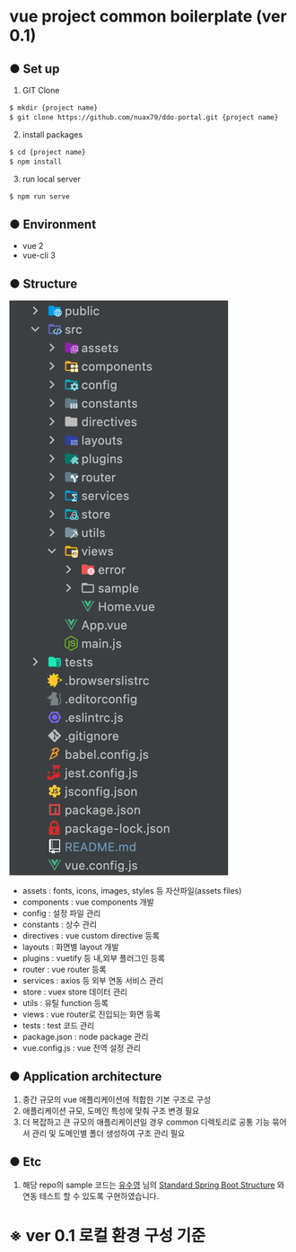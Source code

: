 # vue project common boilerplate (ver 0.1)

## ● Set up
1. GIT Clone
```bash 
$ mkdir {project name}
$ git clone https://github.com/nuax79/ddo-portal.git {project name}
```
2. install packages
```bash 
$ cd {project name}
$ npm install
```
3. run local server
```bash 
$ npm run serve
```

## ● Environment
- vue 2
- vue-cli 3

## ● Structure
![image](./src/assets/images/structure.png)

- assets : fonts, icons, images, styles 등 자산파일(assets files)
- components : vue components 개발
- config : 설정 파일 관리
- constants : 상수 관리
- directives : vue custom directive 등록
- layouts : 화면별 layout 개발
- plugins : vuetify 등 내,외부 플러그인 등록
- router : vue router 등록
- services : axios 등 외부 연동 서비스 관리
- store : vuex store 데이터 관리
- utils : 유틸 function 등록
- views : vue router로 진입되는 화면 등록
- tests : test 코드 관리
- package.json : node package 관리
- vue.config.js : vue 전역 설정 관리


## ● Application architecture
1. 중간 규모의 vue 애플리케이션에 적합한 기본 구조로 구성
2. 애플리케이션 규모, 도메인 특성에 맞춰 구조 변경 필요
3. 더 복잡하고 큰 규모의 애플리케이션일 경우 common 디렉토리로 공통 기능 묶어서 관리 및 도메인별 폴더 생성하여 구조 관리 필요

## ● Etc
1. 해당 repo의 sample 코드는 [유수영](https://github.com/SuyeongYoo) 님의 [Standard Spring Boot Structure](https://github.com/SuyeongYoo/fw.boot) 와 연동 테스트 할 수 있도록 구현하였습니다.

# ※ ver 0.1 로컬 환경 구성 기준
